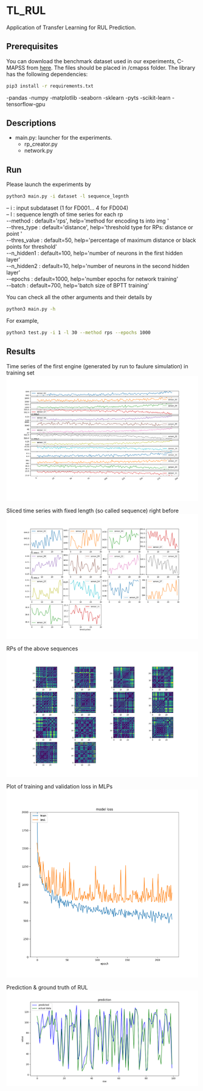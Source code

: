 # TL_RUL
Application of Transfer Learning for RUL Prediction.

## Prerequisites
You can download the benchmark dataset used in our experiments, C-MAPSS from [here](https://drive.google.com/drive/folders/1xHLtx9laqSTO_8LOFCdOBEkouMpbkAFM?usp=sharing).
The files should be placed in /cmapss folder.
The library has the following dependencies:
```bash
pip3 install -r requirements.txt
```
-pandas
-numpy
-matplotlib
-seaborn
-sklearn
-pyts
-scikit-learn
-tensorflow-gpu


## Descriptions
- main.py: launcher for the experiments.
  - rp_creator.py
  - network.py

## Run
Please launch the experiments by 
```bash
python3 main.py -i dataset -l sequence_legnth 
```

&ndash;  i : input subdataset (1 for FD001... 4 for FD004) <br/>
&ndash;  l : sequence length of time series for each rp <br/>
--method : default='rps', help='method for encoding ts into img ' <br/>
--thres_type : default='distance', help='threshold type for RPs: distance or point ' <br/>
--thres_value : default=50, help='percentage of maximum distance or black points for threshold' <br/>
--n_hidden1 : default=100, help='number of neurons in the first hidden layer' <br/>
--n_hidden2 : default=10, help='number of neurons in the second hidden layer' <br/>
--epochs : default=1000, help='number epochs for network training' <br/>
--batch : default=700, help='batch size of BPTT training' <br/>

You can check all the other arguments and their details by
```bash
python3 main.py -h
```

For example,
```bash
python3 test.py -i 1 -l 30 --method rps --epochs 1000
```

 

## Results
Time series of the first engine (generated by run to faulure simulation) in training set
![](/figures/r2f_ts.png)

Sliced time series with fixed length (so called sequence) right before
![](/figures/sequences.png)

RPs of the above sequences
![](/figures/rps.png)

Plot of training and validation loss in MLPs
![](/figures/loss.png)

Prediction & ground truth of RUL
![](/figures/results.png)


